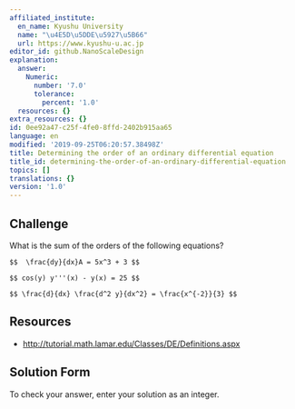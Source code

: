 ```yaml
---
affiliated_institute:
  en_name: Kyushu University
  name: "\u4E5D\u5DDE\u5927\u5B66"
  url: https://www.kyushu-u.ac.jp
editor_id: github.NanoScaleDesign
explanation:
  answer:
    Numeric:
      number: '7.0'
      tolerance:
        percent: '1.0'
  resources: {}
extra_resources: {}
id: 0ee92a47-c25f-4fe0-8ffd-2402b915aa65
language: en
modified: '2019-09-25T06:20:57.38498Z'
title: Determining the order of an ordinary differential equation
title_id: determining-the-order-of-an-ordinary-differential-equation
topics: []
translations: {}
version: '1.0'
---
```


## Challenge
What is the sum of the orders of the following equations?

`$$  \frac{dy}{dx}A = 5x^3 + 3 $$`

`$$ cos(y) y'''(x) - y(x) = 25 $$`

`$$ \frac{d}{dx} \frac{d^2 y}{dx^2} = \frac{x^{-2}}{3} $$`


## Resources
- http://tutorial.math.lamar.edu/Classes/DE/Definitions.aspx


## Solution Form
To check your answer, enter your solution as an integer.
